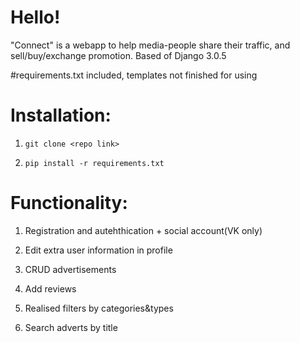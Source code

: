 # Hello!

"Connect" is a webapp to help media-people share their traffic, and sell/buy/exchange promotion.
Based of Django 3.0.5

#requirements.txt included, templates not finished for using

# Installation:

1.     git clone <repo link>

2.     pip install -r requirements.txt

# Functionality:

1. Registration and autehthication + social account(VK only)

2. Edit extra user information in profile

3. CRUD advertisements

4. Add reviews

5. Realised filters by categories&types

6. Search adverts by title
